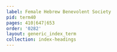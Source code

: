 ```yaml
---
label: Female Hebrew Benevolent Society
pid: term40
pages: 410|647|653
order: '0282'
layout: generic_index_term
collection: index-headings
---
```

